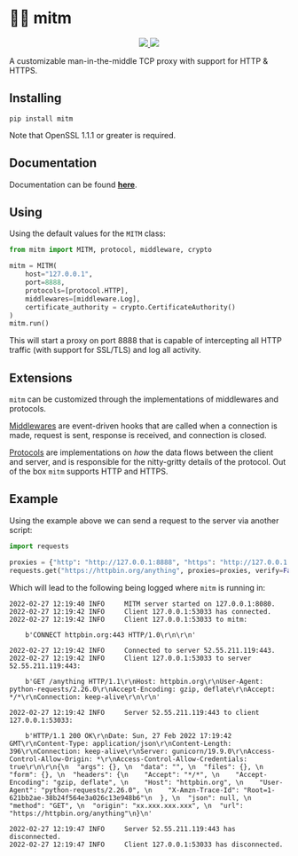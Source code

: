 # 👨‍💻 mitm

<p align="center">

<a href="https://synchronizing.github.io/mitm/">
    <img src="https://github.com/synchronizing/mitm/actions/workflows/docs-publish.yaml/badge.svg">
  </a>

  <a href="https://opensource.org/licenses/MIT">
    <img src="https://img.shields.io/badge/License-MIT-yellow.svg">
  </a>
</p>

A customizable man-in-the-middle TCP proxy with support for HTTP & HTTPS.

## Installing

```
pip install mitm
```

Note that OpenSSL 1.1.1 or greater is required.

## Documentation

Documentation can be found [**here**](https://synchronizing.github.io/mitm/). 

## Using

Using the default values for the `MITM` class:

```python
from mitm import MITM, protocol, middleware, crypto

mitm = MITM(
    host="127.0.0.1",
    port=8888,
    protocols=[protocol.HTTP],
    middlewares=[middleware.Log],
    certificate_authority = crypto.CertificateAuthority()
)
mitm.run()
```

This will start a proxy on port 8888 that is capable of intercepting all HTTP traffic (with support for SSL/TLS) and log all activity.

## Extensions

`mitm` can be customized through the implementations of middlewares and protocols. 

[Middlewares](https://synchronizing.github.io/mitm/customizing/middlewares.html) are event-driven hooks that are called when a connection is made, request is sent, response is received, and connection is closed. 

[Protocols](https://synchronizing.github.io/mitm/customizing/protocols.html) are implementations on _how_ the data flows between the client and server, and is responsible for the nitty-gritty details of the protocol. Out of the box `mitm` supports HTTP and HTTPS.

## Example

Using the example above we can send a request to the server via another script:

```python
import requests

proxies = {"http": "http://127.0.0.1:8888", "https": "http://127.0.0.1:8888"}
requests.get("https://httpbin.org/anything", proxies=proxies, verify=False)
```

Which will lead to the following being logged where `mitm` is running in:

```
2022-02-27 12:19:40 INFO     MITM server started on 127.0.0.1:8080.
2022-02-27 12:19:42 INFO     Client 127.0.0.1:53033 has connected.
2022-02-27 12:19:42 INFO     Client 127.0.0.1:53033 to mitm:

	b'CONNECT httpbin.org:443 HTTP/1.0\r\n\r\n'

2022-02-27 12:19:42 INFO     Connected to server 52.55.211.119:443.
2022-02-27 12:19:42 INFO     Client 127.0.0.1:53033 to server 52.55.211.119:443:

	b'GET /anything HTTP/1.1\r\nHost: httpbin.org\r\nUser-Agent: python-requests/2.26.0\r\nAccept-Encoding: gzip, deflate\r\nAccept: */*\r\nConnection: keep-alive\r\n\r\n'

2022-02-27 12:19:42 INFO     Server 52.55.211.119:443 to client 127.0.0.1:53033:

	b'HTTP/1.1 200 OK\r\nDate: Sun, 27 Feb 2022 17:19:42 GMT\r\nContent-Type: application/json\r\nContent-Length: 396\r\nConnection: keep-alive\r\nServer: gunicorn/19.9.0\r\nAccess-Control-Allow-Origin: *\r\nAccess-Control-Allow-Credentials: true\r\n\r\n{\n  "args": {}, \n  "data": "", \n  "files": {}, \n  "form": {}, \n  "headers": {\n    "Accept": "*/*", \n    "Accept-Encoding": "gzip, deflate", \n    "Host": "httpbin.org", \n    "User-Agent": "python-requests/2.26.0", \n    "X-Amzn-Trace-Id": "Root=1-621bb2ae-38b24f564e3a026c13e948b6"\n  }, \n  "json": null, \n  "method": "GET", \n  "origin": "xx.xxx.xxx.xxx", \n  "url": "https://httpbin.org/anything"\n}\n'

2022-02-27 12:19:47 INFO     Server 52.55.211.119:443 has disconnected.
2022-02-27 12:19:47 INFO     Client 127.0.0.1:53033 has disconnected.
```
